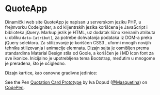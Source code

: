 # QuoteApp

Dinamički web site QuoteApp je napisan u serverskom jeziku PHP, u frejmvorku Codeigniter, a od klijentrskih jezika korišćena je JavaScript i biblioteka jQuery. Markup jezik je HTML, uz dodatak lično kreiranih atributa u obliku ```data-[atribut]```, za potrebe dohvatanja podataka iz DOM-a preko jQuery selektora. Za stilizovanje je korišćen CSS3 , uformi mnogih novijih tehnika stilizovanja i animacije elemnata. Dizajn sajta je osmišljen prema standardima Material Design stila od Goole, a koriščen je i MD Icon font za sve ikonice. Inicijalno je upotrebljena tema Bootstrap, međutim u mnogome je prerađena, što je očigledno.

Dizajn kartice, kao osnovne gradivne jedinice:

<p data-height="268" data-theme-id="19687" data-slug-hash="yeGRzB" data-default-tab="result" data-user="Masquetina" class="codepen">See the Pen <a href="http://codepen.io/Masquetina/pen/yeGRzB/">Quotation Card Prototype</a> by Iva Dopuđ (<a href="http://codepen.io/Masquetina">@Masquetina</a>) on <a href="http://codepen.io">CodePen</a>.</p>
<script async src="//assets.codepen.io/assets/embed/ei.js"></script>




